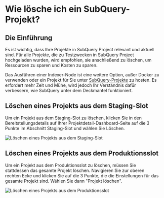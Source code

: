 # Wie lösche ich ein SubQuery-Projekt?

## Die Einführung

Es ist wichtig, dass Ihre Projekte in SubQuery Project relevant und aktuell sind. Für alle Projekte, die zu Testzwecken in SubQuery Project hochgeladen wurden, wird empfohlen, sie anschließend zu löschen, um Ressourcen zu sparen und Kosten zu sparen.

Das Ausführen einer Indexer-Node ist eine weitere Option, außer Docker zu verwenden oder ein Projekt für Sie unter [SubQuery-Projekte](https://project.subquery.network/) zu hosten. Es erfordert mehr Zeit und Mühe, wird jedoch Ihr Verständnis dafür verbessern, wie SubQuery unter dem Deckmantel funktioniert.

## Löschen eines Projekts aus dem Staging-Slot

Um ein Projekt aus dem Staging-Slot zu löschen, klicken Sie in den Bereitstellungsdetails auf Ihrer Projektdetail-Dashboard-Seite auf die 3 Punkte im Abschnitt Staging-Slot und wählen Sie Löschen.

![Löschen eines Projekts aus dem Staging-Slot](/assets/img/delete_staging.png)

## Löschen eines Projekts aus dem Produktionsslot

Um ein Projekt aus dem Produktionsslot zu löschen, müssen Sie stattdessen das gesamte Projekt löschen. Navigieren Sie zur oberen rechten Ecke und klicken Sie auf die 3 Punkte, die die Einstellungen für das gesamte Projekt sind. Wählen Sie dann "Projekt löschen".

![Löschen eines Projekts aus dem Produktionsslot](/assets/img/delete_production.png)